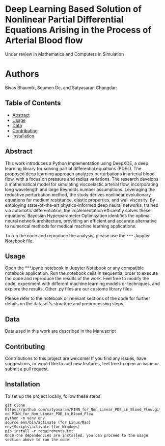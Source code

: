 
# Deep Learning Based Solution of Nonlinear Partial Differential Equations Arising in the Process of Arterial Blood flow 
 Under review in Mathematics and Computers in Simulation
# Authors
 Bivas Bhaumik, Soumen De, and Satyasaran Changdar: 


## Table of Contents

- [Abstract](#abstract)
- [Usage](#usage)
- [Data](#data)
- [Contributing](#contributing)
- [Installation](#installation)


## Abstract


This work introduces a Python implementation using DeepXDE, a deep learning library for solving partial differential equations (PDEs). The proposed deep learning approach analyzes perturbations in arterial blood flow,
with a focus on pressure and radius variations. The research develops a mathematical model for simulating viscoelastic arterial flow, incorporating long wavelength and large Reynolds number assumptions. Leveraging the
reductive perturbation method, the study derives nonlinear evolutionary equations for medium resistance, elastic properties, and wall viscosity. By employing state-of-the-art physics-informed deep neural networks,
trained via automatic differentiation, the implementation efficiently solves these equations. Bayesian Hyperparameter Optimization identifies the optimal neural network architecture, providing an efficient and accurate
alternative to numerical methods for medical machine learning applications.

To run the code and reproduce the analysis, please use the `***` Jupyter Notebook file.

## Usage

Open the ***.ipynb notebook in Jupyter Notebook or any compatible notebook application. Run the notebook cells in sequential order to execute the code and reproduce the results of the work. 
Feel free to modify the code, experiment with different machine learning models or techniques, and explore the results. Other .py files are our custome library files


Please refer to the notebook or relevant sections of the code for further details on the dataset's structure and preprocessing steps.
## Data
Data used in this work are described in the Manuscript


## Contributing
Contributions to this project are welcome! If you find any issues, have suggestions, or would like to add new features, feel free to open an issue or submit a pull request.

## Installation

To set up the project locally, follow these steps:

```shell
git clone https://github.com/satyasaran/PINN_for_Non_Linear_PDE_in_Blood_Flow.git
cd PINN_for_Non_Linear_PDE_in_Blood_Flow
python -m venv env
source env/bin/activate (for Linux/Mac)
env\Scripts\activate (for Windows)
pip install -r requirements.txt
Once the dependencies are installed, you can proceed to the usage section above to run the code. ```

